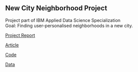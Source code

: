 <h2>New City Neighborhood Project</h2>

Project part of IBM Applied Data Science Specialization<br>
Goal: Finding user-personalised neighborhoods in a new city.

<a href = 'https://docs.google.com/document/d/1IlCTmYZgrYKHxcLRApbsOsRRtqjjlEUqvlnT71n8_Uk/export?format=pdf'>Project Report</a>

<a href = 'https://www.linkedin.com/pulse/new-city-neighborhood-project-hithesh-kk/'>Article</a>

<a href = 'https://github.com/hithesh111/Coursera_Capstone/blob/master/Code.ipynb'>Code</a>

<a href = 'https://github.com/hithesh111/Coursera_Capstone/blob/master/Data.md'>Data</a>
